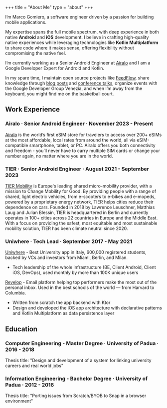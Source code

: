 +++
title = "About Me"
type = "about"
+++

I’m Marco Gomiero, a software engineer driven by a passion for building mobile applications.  

My expertise spans the full mobile spectrum, with deep experience in both native **Android** and **iOS** development. I believe in crafting high-quality native experiences while leveraging technologies like **Kotlin Multiplatform** to share code where it makes sense, offering flexibility without compromising the native feel.

I’m currently working as a Senior Android Engineer at [Airalo](https://www.airalo.com/) and I am a Google Developer Expert for Android and Kotlin.

In my spare time, I maintain open source projects like [FeedFlow](https://feedflow.dev/), share knowledge through [blog posts](/posts) and [conference talks](/talks), organize events with the Google Developer Group Venezia, and when I’m away from the keyboard, you might find me on the basketball court.

## Work Experience

### Airalo · Senior Android Engineer · November 2023 - Present

[Airalo](https://www.airalo.com/) is the world’s first eSIM store for travelers to access over 200+ eSIMs at the most affordable, local rates from around the world, all via eSIM-compatible smartphone, tablet, or PC. Airalo offers you both connectivity and freedom - you’ll never have to carry multiple SIM cards or change your number again, no matter where you are in the world.

### TIER · Senior Android Engineer · August 2021 - September 2023

[TIER Mobility](https://www.tier.app/) is Europe's leading shared micro-mobility provider, with a mission to Change Mobility for Good. By providing people with a range of shared, light electric vehicles, from e-scooters to e-bikes and e-mopeds, powered by a proprietary energy network, TIER helps cities reduce their dependence on cars. Founded in 2018 by Lawrence Leuschner, Matthias Laug and Julian Blessin, TIER is headquartered in Berlin and currently operates in 100+ cities across 22 countries in Europe and the Middle East. With a focus on providing the safest, most equitable and most sustainable mobility solution, TIER has been climate neutral since 2020.

### Uniwhere · Tech Lead · September 2017 - May 2021

[Uniwhere](https://www.uniwhere.com/) - Best University app in Italy, 600,000 registered students,
backed by VCs and investors from Miami, Berlin, and Milan.
- Tech leadership of the whole infrastructure (BE, Client Android, Client iOS, DevOps), used monthly by more than 100K unique users

[Revelop](https://revelop.app/) - Email platform helping top performers make the most out of the personal inbox. Used in the best schools of the world — from Harvard to Columbia.
 - Written from scratch the app backend with Ktor
 - Design and developed the iOS app architecture with declarative patterns and Kotlin Multiplatform as data persistence layer

## Education

### Computer Engineering - Master Degree · University of Padua · 2016 - 2018

Thesis title: "Design and development of a system for linking university careers and real world jobs"

### Information Engineering - Bachelor Degree · University of Padua · 2012 - 2016

Thesis title: "Porting issues from Scratch/BYOB to Snap in a browser environment"
